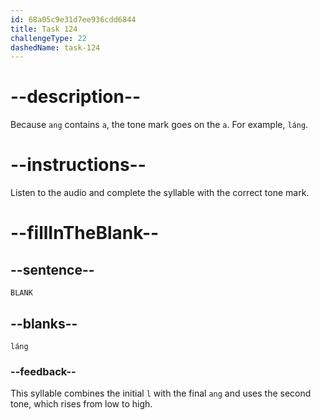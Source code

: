 ```yaml
---
id: 68a05c9e31d7ee936cdd6844
title: Task 124
challengeType: 22
dashedName: task-124
---
```


<!-- (Audio) A: láng -->

# --description--

Because `ang` contains `a`, the tone mark goes on the `a`. For example, `láng`.

# --instructions--

Listen to the audio and complete the syllable with the correct tone mark.

# --fillInTheBlank--

## --sentence--

`BLANK`

## --blanks--

`láng`

### --feedback--

This syllable combines the initial `l` with the final `ang` and uses the second tone, which rises from low to high.
